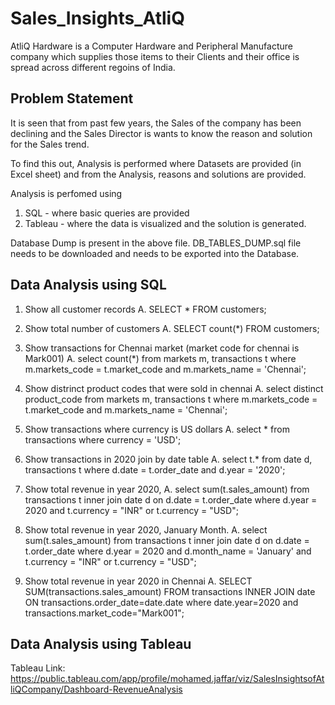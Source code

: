 # Sales_Insights_AtliQ

AtliQ Hardware is a Computer Hardware and Peripheral Manufacture company which supplies those items to their Clients and their office is spread across different regoins of India.

## Problem Statement

It is seen that from past few years, the Sales of the company has been declining and the Sales Director is wants to know the reason and solution for the Sales trend.

To find this out, Analysis is performed where Datasets are provided (in Excel sheet) and from the Analysis, reasons and solutions are provided.

Analysis is perfomed using
1. SQL - where basic queries are provided
2. Tableau - where the data is visualized and the solution is generated.

Database Dump is present in the above file. DB_TABLES_DUMP.sql file needs to be downloaded and needs to be exported into the Database.


## Data Analysis using SQL

1. Show all customer records
A. SELECT * FROM customers;


2. Show total number of customers
A. SELECT count(*) FROM customers;


3. Show transactions for Chennai market (market code for chennai is Mark001)
A. select count(*) from markets m, transactions t where m.markets_code = t.market_code and m.markets_name = 'Chennai';


4. Show distrinct product codes that were sold in chennai
A. select distinct product_code from markets m, transactions t where m.markets_code = t.market_code and m.markets_name = 'Chennai';


5. Show transactions where currency is US dollars
A. select * from transactions where currency = 'USD';


6. Show transactions in 2020 join by date table
A. select t.* from date d, transactions t where d.date = t.order_date and d.year = '2020';


7. Show total revenue in year 2020,
A. select sum(t.sales_amount) from transactions t inner join date d on d.date = t.order_date where d.year = 2020 and t.currency = "INR" or t.currency = "USD";


8. Show total revenue in year 2020, January Month.
A. select sum(t.sales_amount) from transactions t inner join date d on d.date = t.order_date where d.year = 2020 and d.month_name = 'January' and t.currency = "INR" or t.currency = "USD";


9. Show total revenue in year 2020 in Chennai
A. SELECT SUM(transactions.sales_amount) FROM transactions INNER JOIN date ON transactions.order_date=date.date where date.year=2020 and transactions.market_code="Mark001";


## Data Analysis using Tableau

Tableau Link: https://public.tableau.com/app/profile/mohamed.jaffar/viz/SalesInsightsofAtliQCompany/Dashboard-RevenueAnalysis
